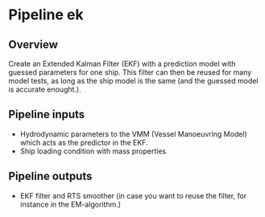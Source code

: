 # Pipeline ek

## Overview

Create an Extended Kalman Filter (EKF) with a prediction model with guessed parameters for one ship. This filter can then be reused for many model tests, as long as the ship model is the same (and the guessed model is accurate enought.).

## Pipeline inputs

* Hydrodynamic parameters to the VMM (Vessel Manoeuvring Model) which acts as the predictor in the EKF.
* Ship loading condition with mass properties

## Pipeline outputs

* EKF filter and RTS smoother (in case you want to reuse the filter, for instance in the EM-algorithm.)
